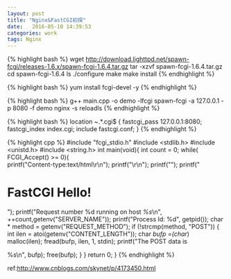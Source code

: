 ```yaml
---
layout: post
title: "Nginx&FastCGI初探"
date:   2016-05-10 14:39:53
categories: work
tags: Nginx
---
```


{% highlight bash %}
wget http://download.lighttpd.net/spawn-fcgi/releases-1.6.x/spawn-fcgi-1.6.4.tar.gz
tar -xzvf spawn-fcgi-1.6.4.tar.gz
cd spawn-fcgi-1.6.4
ls
./configure
make
make install
{% endhighlight %}

{% highlight bash %}
yum install fcgi-devel -y
{% endhighlight %}

{% highlight bash %}
g++ main.cpp -o demo -lfcgi
spawn-fcgi -a 127.0.0.1 -p 8080 -f demo
nginx -s reloadls
{% endhighlight %}

{% highlight bash %}
location ~.*\.cgi$ {
	fastcgi_pass 127.0.0.1:8080;
	fastcgi_index index.cgi;
	include fastcgi.conf;
}
{% endhighlight %}

{% highlight cpp %}
#include "fcgi_stdio.h"
#include <stdlib.h>
#include <unistd.h>
#include <string.h>
int main(void){
  int count = 0;
  while( FCGI_Accept() >= 0){    
    printf("Content-type:text/html\r\n");
    printf("\r\n");
    printf("<title>FastCGI Hello!</title>");
    printf("<h1>FastCGI Hello!</h1>");
    printf("Request number %d running on host <i>%s</i>\n",
      ++count,getenv("SERVER_NAME"));
    printf("Process Id: %d", getpid());
    char * method = getenv("REQUEST_METHOD");
    if (!strcmp(method, "POST")) {
      int ilen = atoi(getenv("CONTENT_LENGTH"));
      char *bufp =(char*) malloc(ilen);
      fread(bufp, ilen, 1, stdin);
      printf("The POST data is<p>%s\n", bufp);
      free(bufp);
    }
  }
  return 0;
}
{% endhighlight %}

ref:http://www.cnblogs.com/skynet/p/4173450.html
